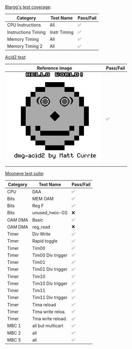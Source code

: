 [Blargg's test coverage](https://github.com/retrio/gb-test-roms):

| Category            | Test Name                  | Pass/Fail           |
|---------------------|----------------------------|---------------------|
| CPU Instructions    | All                        | :white_check_mark:	 |
| Instructions Timing | Instr Timing               | :white_check_mark:	 |
| Memory Timing       | All                        | :white_check_mark:	 |
| Memory Timing 2     | All                        | :white_check_mark:	 |

[Acid2 test](https://github.com/mattcurrie/dmg-acid2):

| Reference image                                      | Pass/Fail          |
|------------------------------------------------------|--------------------|
| ![Demo](tests/dmg-acid2-ref.png)                     | :white_check_mark: |

[Mooneye test suite](https://github.com/Gekkio/mooneye-test-suite):

| Category         | Test Name         | Pass/Fail          |
|------------------|-------------------|--------------------|
| CPU              | DAA               | :white_check_mark: |
| Bits             | MEM OAM           | :white_check_mark: |
| Bits             | Reg F             | :white_check_mark: |
| Bits             | unused_hwio-GS    | :x:                |
| OAM DMA          | Basic             | :white_check_mark: |
| OAM DMA          | reg_read          | :x:                |
| Timer            | Div Write         | :white_check_mark: |
| Timer            | Rapid toggle      | :white_check_mark: |
| Timer            | Tim00             | :white_check_mark: |
| Timer            | Tim00 Div trigger | :white_check_mark: |
| Timer            | Tim01             | :white_check_mark: |
| Timer            | Tim01 Div trigger | :white_check_mark: |
| Timer            | Tim10             | :white_check_mark: |
| Timer            | Tim10 Div trigger | :white_check_mark: |
| Timer            | Tim11             | :white_check_mark: |
| Timer            | Tim11 Div trigger | :white_check_mark: |
| Timer            | Tima reload       | :white_check_mark: |
| Timer            | Tima write reloa. | :white_check_mark: |
| Timer            | Tma write reload. | :white_check_mark: |
| MBC 1            | all but multicart | :white_check_mark: |
| MBC 2            | all               | :white_check_mark: |
| MBC 5            | all               | :white_check_mark: |